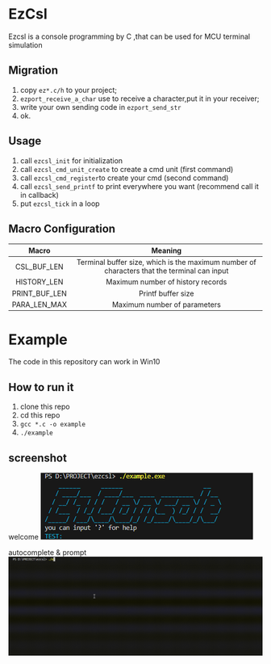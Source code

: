 # EzCsl
Ezcsl is a console programming by C ,that can be used for MCU terminal simulation

## Migration
1. copy `ez*.c/h` to your project;
2. `ezport_receive_a_char` use to receive a character,put it in your receiver;
3. write your own sending code in `ezport_send_str`
4. ok.

## Usage
1. call `ezcsl_init` for initialization
2. call `ezcsl_cmd_unit_create` to create a cmd unit (first command)
3. call `ezcsl_cmd_register`to create your cmd (second command)
4. call `ezcsl_send_printf` to print everywhere you want (recommend call it in callback)
5. put `ezcsl_tick` in a loop

## Macro Configuration
|Macro|Meaning|
|:--:|:--:|
|CSL_BUF_LEN|Terminal buffer size, which is the maximum number of characters that the terminal can input|
|HISTORY_LEN     |Maximum number of history records|        
|PRINT_BUF_LEN   |Printf buffer size|
|PARA_LEN_MAX    |Maximum number of parameters|


# Example 
The code in this repository can work in Win10

## How to run it
1. clone this repo
2. cd this repo
3. `gcc *.c -o example`
4. `./example`

## screenshot
welcome
![](./screenshot/welcome.png)

autocomplete & prompt
![](./screenshot/autocomplete.gif)
